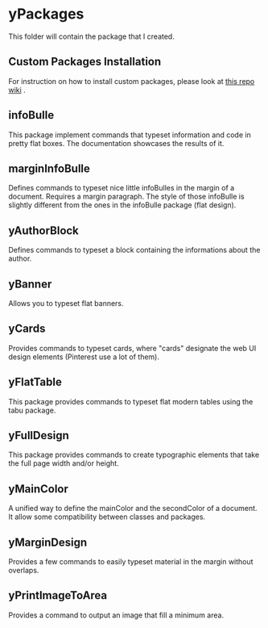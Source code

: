 # yPackages
This folder will contain the package that I created.

## Custom Packages Installation

For instruction on how to install custom packages, please look at [this repo wiki](https://github.com/thib1235/yLaTeX/wiki/Installing-custom-packages) .

## infoBulle
This package implement commands that typeset information and code in pretty flat boxes. The documentation showcases the results of it.

## marginInfoBulle
Defines commands to typeset nice little infoBulles in the margin of a document.
Requires a margin paragraph.
The style of those infoBulle is slightly different from the ones in the infoBulle package (flat design).

## yAuthorBlock
Defines commands to typeset a block containing the informations about the author.

## yBanner
Allows you to typeset flat banners.

## yCards
Provides commands to typeset cards, where "cards" designate the web UI design elements (Pinterest use a lot of them).

## yFlatTable
This package provides commands to typeset flat modern tables using the tabu package.

## yFullDesign
This package provides commands to create typographic elements that take the full page width and/or height.

## yMainColor
A unified way to define the mainColor and the secondColor of a document. It allow some compatibility between classes and packages.

## yMarginDesign
Provides a few commands to easily typeset material in the margin without overlaps.

## yPrintImageToArea
Provides a command to output an image that fill a minimum area.
